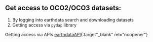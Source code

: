 ## Get access to OCO2/OCO3 datasets:
1. By logging into earthdata search and downloading datasets
2. Getting access via `pydap` library


Getting access via APIs
[earthdataAPI](https://www.earthdata.nasa.gov/engage/open-data-services-and-software/api#edsc){:target"_blank" rel="noopener"}
